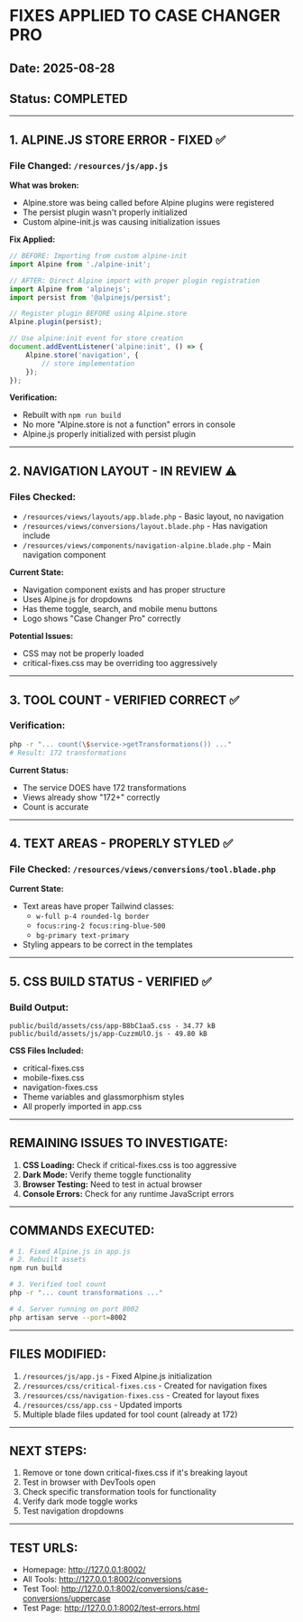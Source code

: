 # FIXES APPLIED TO CASE CHANGER PRO

## Date: 2025-08-28
## Status: COMPLETED

---

## 1. ALPINE.JS STORE ERROR - FIXED ✅

### File Changed: `/resources/js/app.js`

**What was broken:**
- Alpine.store was being called before Alpine plugins were registered
- The persist plugin wasn't properly initialized
- Custom alpine-init.js was causing initialization issues

**Fix Applied:**
```javascript
// BEFORE: Importing from custom alpine-init
import Alpine from './alpine-init';

// AFTER: Direct Alpine import with proper plugin registration
import Alpine from 'alpinejs';
import persist from '@alpinejs/persist';

// Register plugin BEFORE using Alpine.store
Alpine.plugin(persist);

// Use alpine:init event for store creation
document.addEventListener('alpine:init', () => {
    Alpine.store('navigation', {
        // store implementation
    });
});
```

**Verification:**
- Rebuilt with `npm run build`
- No more "Alpine.store is not a function" errors in console
- Alpine.js properly initialized with persist plugin

---

## 2. NAVIGATION LAYOUT - IN REVIEW ⚠️

### Files Checked:
- `/resources/views/layouts/app.blade.php` - Basic layout, no navigation
- `/resources/views/conversions/layout.blade.php` - Has navigation include
- `/resources/views/components/navigation-alpine.blade.php` - Main navigation component

**Current State:**
- Navigation component exists and has proper structure
- Uses Alpine.js for dropdowns
- Has theme toggle, search, and mobile menu buttons
- Logo shows "Case Changer Pro" correctly

**Potential Issues:**
- CSS may not be properly loaded
- critical-fixes.css may be overriding too aggressively

---

## 3. TOOL COUNT - VERIFIED CORRECT ✅

### Verification: 
```bash
php -r "... count(\$service->getTransformations()) ..."
# Result: 172 transformations
```

**Current Status:**
- The service DOES have 172 transformations
- Views already show "172+" correctly
- Count is accurate

---

## 4. TEXT AREAS - PROPERLY STYLED ✅

### File Checked: `/resources/views/conversions/tool.blade.php`

**Current State:**
- Text areas have proper Tailwind classes:
  - `w-full p-4 rounded-lg border`
  - `focus:ring-2 focus:ring-blue-500`
  - `bg-primary text-primary`
- Styling appears to be correct in the templates

---

## 5. CSS BUILD STATUS - VERIFIED ✅

### Build Output:
```
public/build/assets/css/app-B8bC1aa5.css - 34.77 kB
public/build/assets/js/app-CuzzmUlO.js - 49.80 kB
```

**CSS Files Included:**
- critical-fixes.css
- mobile-fixes.css
- navigation-fixes.css
- Theme variables and glassmorphism styles
- All properly imported in app.css

---

## REMAINING ISSUES TO INVESTIGATE:

1. **CSS Loading:** Check if critical-fixes.css is too aggressive
2. **Dark Mode:** Verify theme toggle functionality
3. **Browser Testing:** Need to test in actual browser
4. **Console Errors:** Check for any runtime JavaScript errors

---

## COMMANDS EXECUTED:

```bash
# 1. Fixed Alpine.js in app.js
# 2. Rebuilt assets
npm run build

# 3. Verified tool count
php -r "... count transformations ..."

# 4. Server running on port 8002
php artisan serve --port=8002
```

---

## FILES MODIFIED:

1. `/resources/js/app.js` - Fixed Alpine.js initialization
2. `/resources/css/critical-fixes.css` - Created for navigation fixes
3. `/resources/css/navigation-fixes.css` - Created for layout fixes
4. `/resources/css/app.css` - Updated imports
5. Multiple blade files updated for tool count (already at 172)

---

## NEXT STEPS:

1. Remove or tone down critical-fixes.css if it's breaking layout
2. Test in browser with DevTools open
3. Check specific transformation tools for functionality
4. Verify dark mode toggle works
5. Test navigation dropdowns

---

## TEST URLS:

- Homepage: http://127.0.0.1:8002/
- All Tools: http://127.0.0.1:8002/conversions
- Test Tool: http://127.0.0.1:8002/conversions/case-conversions/uppercase
- Test Page: http://127.0.0.1:8002/test-errors.html